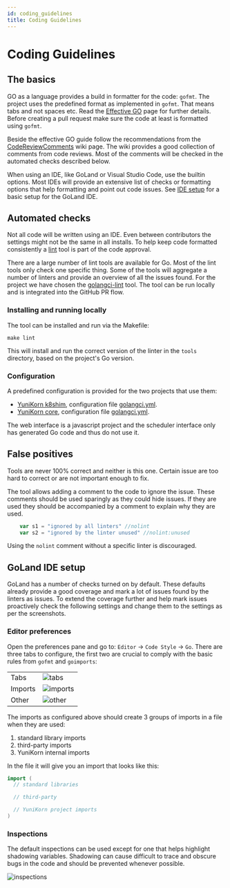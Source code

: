 ```yaml
---
id: coding_guidelines
title: Coding Guidelines
---
```


<!--
Licensed to the Apache Software Foundation (ASF) under one
or more contributor license agreements.  See the NOTICE file
distributed with this work for additional information
regarding copyright ownership.  The ASF licenses this file
to you under the Apache License, Version 2.0 (the
"License"); you may not use this file except in compliance
with the License.  You may obtain a copy of the License at

  http://www.apache.org/licenses/LICENSE-2.0

Unless required by applicable law or agreed to in writing,
software distributed under the License is distributed on an
"AS IS" BASIS, WITHOUT WARRANTIES OR CONDITIONS OF ANY
KIND, either express or implied.  See the License for the
specific language governing permissions and limitations
under the License.
-->

# Coding Guidelines

## The basics
GO as a language provides a build in formatter for the code: `gofmt`.
The project uses the predefined format as implemented in `gofmt`.
That means tabs and not spaces etc.
Read the [Effective GO](https://golang.org/doc/effective_go.html) page for further details.
Before creating a pull request make sure the code at least is formatted using `gofmt`.

Beside the effective GO guide follow the recommendations from the [CodeReviewComments](https://go.dev/wiki/CodeReviewComments) wiki page.
The wiki provides a good collection of comments from code reviews.
Most of the comments will be checked in the automated checks described below.

When using an IDE, like GoLand or Visual Studio Code, use the builtin options.
Most IDEs will provide an extensive list of checks or formatting options that help formatting and point out code issues.
See [IDE setup](#goland-ide-setup) for a basic setup for the GoLand IDE. 

## Automated checks
Not all code will be written using an IDE.
Even between contributors the settings might not be the same in all installs.
To help keep code formatted consistently a [lint](https://en.wikipedia.org/wiki/Lint_(software)) tool is part of the code approval.   

There are a large number of lint tools are available for Go.
Most of the lint tools only check one specific thing.
Some of the tools will aggregate a number of linters and provide an overview of all the issues found. 
For the project we have chosen the [golangci-lint](https://github.com/golangci/golangci-lint) tool.
The tool can be run locally and is integrated into the GitHub PR flow.

### Installing and running locally
The tool can be installed and run via the Makefile:
```shell script
make lint
```
This will install and run the correct version of the linter in the `tools` directory, based on the project's Go version.

### Configuration
A predefined configuration is provided for the two projects that use them:
* [YuniKorn k8shim](https://github.com/apache/yunikorn-k8shim), configuration file [golangci.yml](https://github.com/apache/yunikorn-k8shim/blob/master/.golangci.yml).
* [YuniKorn core](https://github.com/apache/yunikorn-core), configuration file [golangci.yml](https://github.com/apache/yunikorn-core/blob/master/.golangci.yml). 

The web interface is a javascript project and the scheduler interface only has generated Go code and thus do not use it. 

## False positives
Tools are never 100% correct and neither is this one.
Certain issue are too hard to correct or are not important enough to fix.

The tool allows adding a comment to the code to ignore the issue.
These comments should be used sparingly as they could hide issues.
If they are used they should be accompanied by a comment to explain why they are used.
```go
	var s1 = "ignored by all linters" //nolint
	var s2 = "ignored by the linter unused" //nolint:unused
``` 
Using the `nolint` comment without a specific linter is discouraged.  

## GoLand IDE setup
GoLand has a number of checks turned on by default.
These defaults already provide a good coverage and mark a lot of issues found by the linters as issues.
To extend the coverage further and help mark issues proactively check the following settings and change them to the settings as per the screenshots.

### Editor preferences
Open the preferences pane and go to: `Editor` -> `Code Style` -> `Go`.
There are three tabs to configure, the first two are crucial to comply with the basic rules from `gofmt` and `goimports`:

|         |                                              |
|---------|----------------------------------------------|
| Tabs    | ![tabs](/img/goland_ide_pref_tabs.png)       |
| Imports | ![imports](/img/goland_ide_pref_imports.png) |
| Other   | ![other](/img/goland_ide_pref_other.png)     |

The imports as configured above should create 3 groups of imports in a file when they are used:
1. standard library imports
2. third-party imports
3. YuniKorn internal imports

In the file it will give you an import that looks like this:
```go
import (
  // standard libraries

  // third-party

  // YuniKorn project imports
)
```

### Inspections
The default inspections can be used except for one that helps highlight shadowing variables.
Shadowing can cause difficult to trace and obscure bugs in the code and should be prevented whenever possible. 

![inspections](/img/goland_ide_pref_inspections.png)
